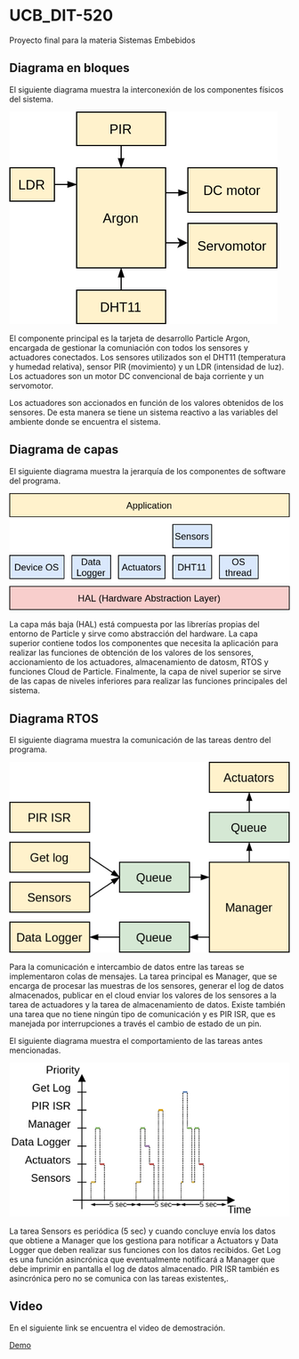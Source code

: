 # UCB_DIT-520
Proyecto final para la materia Sistemas Embebidos

## Diagrama en bloques

El siguiente diagrama muestra la interconexión de los componentes físicos del sistema.

![alt text](images/blocks.png)

El componente principal es la tarjeta de desarrollo Particle Argon, encargada de gestionar la comuniación con todos los sensores y actuadores conectados. Los sensores utilizados son el DHT11 (temperatura y humedad relativa), sensor PIR (movimiento) y un LDR (intensidad de luz). Los actuadores son un motor DC convencional de baja corriente y un servomotor.

Los actuadores son accionados en función de los valores obtenidos de los sensores. De esta manera se tiene un sistema reactivo a las variables del ambiente donde se encuentra el sistema.

## Diagrama de capas

El siguiente diagrama muestra la jerarquía de los componentes de software del programa.

![alt text](images/layers.png)

La capa más baja (HAL) está compuesta por las librerías propias del entorno de Particle y sirve como abstracción del hardware. La capa superior contiene todos los componentes que necesita la aplicación para realizar las funciones de obtención de los valores de los sensores, accionamiento de los actuadores, almacenamiento de datosm, RTOS y funciones Cloud de Particle. Finalmente, la capa de nivel superior se sirve de las capas de niveles inferiores para realizar las funciones principales del sistema.

## Diagrama RTOS

El siguiente diagrama muestra la comunicación de las tareas dentro del programa.

![alt text](images/rtos.png)

Para la comunicación e intercambio de datos entre las tareas se implementaron colas de mensajes. La tarea principal es Manager, que se encarga de procesar las muestras de los sensores, generar el log de datos almacenados, publicar en el cloud enviar los valores de los sensores a la tarea de actuadores y la tarea de almacenamiento de datos. Existe también una tarea que no tiene ningún tipo de comunicación y es PIR ISR, que es manejada por interrupciones a través el cambio de estado de un pin.

El siguiente diagrama muestra el comportamiento de las tareas antes mencionadas.

![alt text](images/rtos_timing.png)

La tarea Sensors es periódica (5 sec) y cuando concluye envía los datos que obtiene a Manager que los gestiona para notificar a Actuators y Data Logger que deben realizar sus funciones con los datos recibidos. Get Log es una función asincrónica que eventualmente notificará a Manager que debe imprimir en pantalla el log de datos almacenado. PIR ISR también es asincrónica pero no se comunica con las tareas existentes,.

## Video

En el siguiente link se encuentra el video de demostración.

[Demo](https://drive.google.com/file/d/1Mo-o1vsFNYbLALE-En-i6_e1KND5OXVm/view?usp=sharing)
